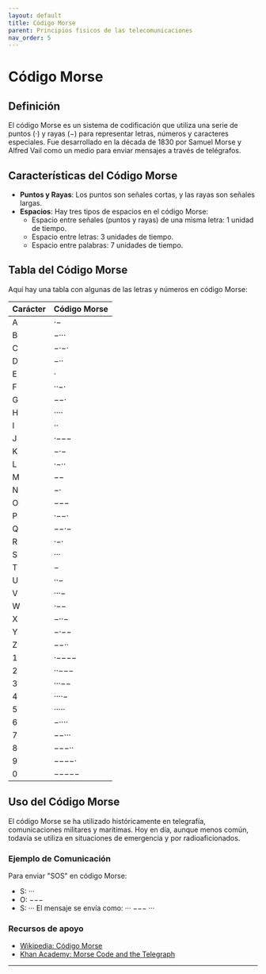 ```yaml
---
layout: default
title: Código Morse
parent: Principios fisicos de las telecomunicaciones
nav_order: 5
---
```


# Código Morse

## Definición
El código Morse es un sistema de codificación que utiliza una serie de puntos (·) y rayas (−) para representar letras, números y caracteres especiales. Fue desarrollado en la década de 1830 por Samuel Morse y Alfred Vail como un medio para enviar mensajes a través de telégrafos.

## Características del Código Morse
- **Puntos y Rayas**: Los puntos son señales cortas, y las rayas son señales largas.
- **Espacios**: Hay tres tipos de espacios en el código Morse:
  - Espacio entre señales (puntos y rayas) de una misma letra: 1 unidad de tiempo.
  - Espacio entre letras: 3 unidades de tiempo.
  - Espacio entre palabras: 7 unidades de tiempo.

## Tabla del Código Morse
Aquí hay una tabla con algunas de las letras y números en código Morse:

| Carácter | Código Morse |
|----------|---------------|
| A        | ·−            |
| B        | −···          |
| C        | −·−·          |
| D        | −··           |
| E        | ·             |
| F        | ··−·          |
| G        | −−·           |
| H        | ····          |
| I        | ··            |
| J        | ·−−−          |
| K        | −·−           |
| L        | ·−··          |
| M        | −−            |
| N        | −·            |
| O        | −−−           |
| P        | ·−−·          |
| Q        | −−·−          |
| R        | ·−·           |
| S        | ···           |
| T        | −             |
| U        | ··−           |
| V        | ···−          |
| W        | ·−−           |
| X        | −··−          |
| Y        | −·−−          |
| Z        | −−··          |
| 1        | ·−−−−         |
| 2        | ··−−−         |
| 3        | ···−−         |
| 4        | ····−         |
| 5        | ·····         |
| 6        | −····         |
| 7        | −−···         |
| 8        | −−−··         |
| 9        | −−−−·         |
| 0        | −−−−−         |

## Uso del Código Morse
El código Morse se ha utilizado históricamente en telegrafía, comunicaciones militares y marítimas. Hoy en día, aunque menos común, todavía se utiliza en situaciones de emergencia y por radioaficionados.

### Ejemplo de Comunicación
Para enviar "SOS" en código Morse:
- S: ···
- O: −−−
- S: ···
El mensaje se envía como: ··· −−− ···

### Recursos de apoyo
- [Wikipedia: Código Morse](https://es.wikipedia.org/wiki/C%C3%B3digo_Morse)
- [Khan Academy: Morse Code and the Telegraph](https://www.khanacademy.org/humanities/us-history/industrial-revolution/a/morse-code-and-the-telegraph)

---
